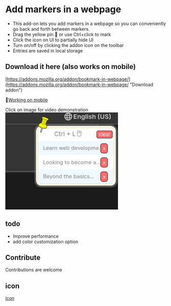# Add markers in a webpage

* This add-on lets you add markers in a webpage so you can conveniently go back and forth between markers.
* Drag the yellow pin 📌 or use Ctrl+click to mark
* Click the icon on UI to partially hide UI
* Turn on/off by clicking the addon icon on the toolbar
* Entries are saved in local storage

## Download it here (also works on mobile)
[https://addons.mozilla.org/addon/bookmark-in-webpage/](https://addons.mozilla.org/addon/bookmark-in-webpage/ "Download addon")

🎥[Working on mobile](https://youtu.be/qfJ9L6lrvpc?si=RRi7v1zF6L7xM6Og)

Click on image for video demonstration  
[![Screenshot of the Firefox Addon](./directory/addon.png?raw=true)](https://youtu.be/f9lBxirdrcA)

## todo
* Improve performance
* add color customization option

## Contribute
Contributions are welcome

## icon 
[icon](https://maps.google.com/mapfiles/kml/pushpin/ylw-pushpin.png "an icon")

